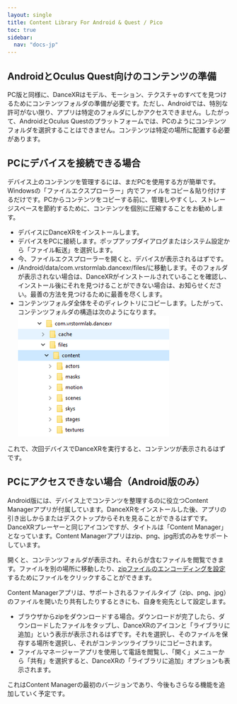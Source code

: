 ```yaml
---
layout: single
title: Content Library For Android & Quest / Pico
toc: true
sidebar:
  nav: "docs-jp"
---
```

## AndroidとOculus Quest向けのコンテンツの準備

PC版と同様に、DanceXRはモデル、モーション、テクスチャのすべてを見つけるためにコンテンツフォルダの準備が必要です。ただし、Androidでは、特別な許可がない限り、アプリは特定のフォルダにしかアクセスできません。したがって、AndroidとOculus Questのプラットフォームでは、PCのようにコンテンツフォルダを選択することはできません。コンテンツは特定の場所に配置する必要があります。

## PCにデバイスを接続できる場合

デバイス上のコンテンツを管理するには、まだPCを使用する方が簡単です。Windowsの「ファイルエクスプローラー」内でファイルをコピー＆貼り付けするだけです。PCからコンテンツをコピーする前に、管理しやすくし、ストレージスペースを節約するために、コンテンツを個別に圧縮することをお勧めします。

* デバイスにDanceXRをインストールします。
* デバイスをPCに接続します。ポップアップダイアログまたはシステム設定から「ファイル転送」を選択します。
* 今、ファイルエクスプローラーを開くと、デバイスが表示されるはずです。
* /Android/data/com.vrstormlab.dancexr/files/に移動します。そのフォルダが表示されない場合は、DanceXRがインストールされていることを確認し、インストール後にそれを見つけることができない場合は、お知らせください。最善の方法を見つけるために最善を尽くします。
* コンテンツフォルダ全体をそのディレクトリにコピーします。したがって、コンテンツフォルダの構造は次のようになります。 ![example folder](/images/content_folder_android.png)

これで、次回デバイスでDanceXRを実行すると、コンテンツが表示されるはずです。

## PCにアクセスできない場合（Android版のみ）

Android版には、デバイス上でコンテンツを整理するのに役立つContent Managerアプリが付属しています。DanceXRをインストールした後、アプリの引き出しからまたはデスクトップからそれを見ることができるはずです。DanceXRプレーヤーと同じアイコンですが、タイトルは「Content Manager」となっています。Content Managerアプリはzip、png、jpg形式のみをサポートしています。

開くと、コンテンツフォルダが表示され、それらが含むファイルを閲覧できます。ファイルを別の場所に移動したり、[zipファイルのエンコーディングを設定](features/zip_format)するためにファイルをクリックすることができます。

Content Managerアプリは、サポートされるファイルタイプ（zip、png、jpg）のファイルを開いたり共有したりするときにも、自身を宛先として設定します。

* ブラウザからzipをダウンロードする場合。ダウンロードが完了したら、ダウンロードしたファイルをタップし、DanceXRのアイコンと「ライブラリに追加」という表示が表示されるはずです。それを選択し、そのファイルを保存する場所を選択し、それがコンテンツライブラリにコピーされます。
* ファイルマネージャーアプリを使用して電話を閲覧し、「開く」メニューから「共有」を選択すると、DanceXRの「ライブラリに追加」オプションも表示されます。

これはContent Managerの最初のバージョンであり、今後もさらなる機能を追加していく予定です。